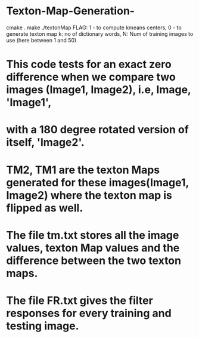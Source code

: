 # Texton-Map-Generation-
cmake .
make
./textonMap <FLAG> <k> <N>
 FLAG: 1 - to compute kmeans centers, 0 - to generate texton map
 k: no of dictionary words,
 N: Num of training images to use (here between 1 and 50)
# This code tests for an exact zero difference when we compare two images (Image1, Image2), i.e, Image, 'Image1',
# with a 180 degree rotated version of itself, 'Image2'.
# TM2, TM1 are the texton Maps generated for these images(Image1, Image2) where the texton map is flipped as well.
# The file tm.txt stores all the image values, texton Map values and the difference between the two texton maps. 
# The file FR.txt gives the filter responses for every training and testing image. 

